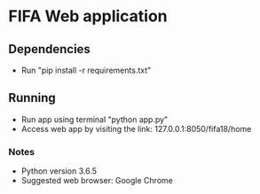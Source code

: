 # FIFA Web application

## Dependencies

- Run "pip install -r requirements.txt"

## Running
- Run app using terminal "python app.py"
- Access web app by visiting the link: 127.0.0.1:8050/fifa18/home

### Notes

- Python version 3.6.5
- Suggested web browser: Google Chrome
